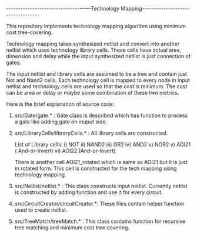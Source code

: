 ------------------------------------Technology Mapping----------------------------------

This repository implements technology mapping algorithm using minimum cost tree-covering.

Technology mapping takes synthesized netlist and convert into another netlist which uses technology library cells. These cells have actual area, dimension and delay while the input synthesized netlist is just connection of gates.

The input netlist and library cells are assumed to be a tree and contain just Not and Nand2 cells. Each technology cell is mapped to every node in input netlist and technology cells are used so that the cost is minimum. The cost can be area or delay or maybe some combination of these two metrics.

Here is the brief explanation of source code:

1) src/Gate/gate.* : Gate class is described which has function to process a gate like adding gate on inuput side.

2) src/LibraryCells/libraryCells.* : All library cells are constructed.

    List of Library cells:
    i) NOT
    ii) NAND2
    iii) OR2
    iv) AND2
    v) NOR2
    v) AOI21 ( And-or-Invert)
    vi) AOI22 (And-or-Invert)

    There is another cell AOI21_rotated which is same as AOI21 but it is just in rotated form. This cell is constructed for the tech mapping using technology mapping.

3) src/Netlist/netlist.* : This class constructs input netlist. Currently netlist is constructed by adding function and use it for every circuit.

4) src/CircuitCreator/circuitCreator.*: These files contain helper function used to create netlist.

5) src/TreeMatch/treeMatch.* : This class contains function for recursive tree matching and minimum cost tree covering.
